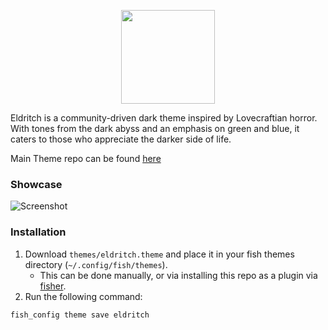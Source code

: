 <!-- DO NOT CHANGE THIS -->
<p align="center">
<img src="https://raw.github.com/eldritch-theme/eldritch/master/assets/logo/logo.png" width=150>
</p>
<p>
Eldritch is a community-driven dark theme inspired by Lovecraftian horror. With tones from the dark abyss and an emphasis on green and blue, it caters to those who appreciate the darker side of life.
</p>

Main Theme repo can be found [here](https://github.com/eldritch-theme/eldritch)

### Showcase
<!-- Your screenshot should go here -->
![Screenshot](https://github.com/user-attachments/assets/e500eeff-5cb7-4ff7-9aa6-7e23d4cacf8f)<br/>

### Installation

1. Download `themes/eldritch.theme` and place it in your fish themes directory (`~/.config/fish/themes`).
    - This can be done manually, or via installing this repo as a plugin via [fisher](https://github.com/jorgebucaran/fisher).
2. Run the following command:
```bash
fish_config theme save eldritch
```

<!-- If you want to provide install from source options, you can use the following template: -->
<!-- ### Installation From Source -->
<!-- 1. Any instructions here -->
